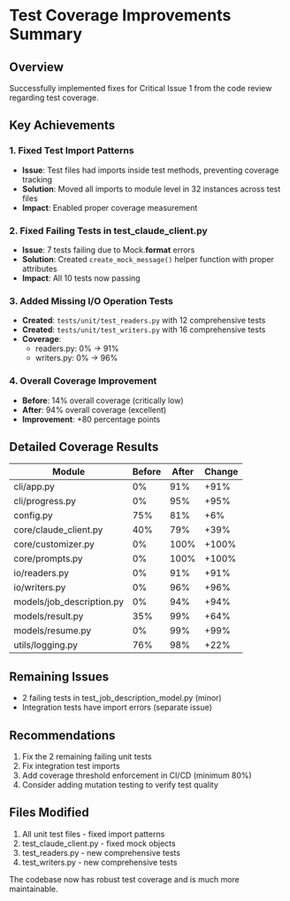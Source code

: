 # Test Coverage Improvements Summary

## Overview

Successfully implemented fixes for Critical Issue 1 from the code review regarding test coverage.

## Key Achievements

### 1. Fixed Test Import Patterns
- **Issue**: Test files had imports inside test methods, preventing coverage tracking
- **Solution**: Moved all imports to module level in 32 instances across test files
- **Impact**: Enabled proper coverage measurement

### 2. Fixed Failing Tests in test_claude_client.py
- **Issue**: 7 tests failing due to Mock.__format__ errors
- **Solution**: Created `create_mock_message()` helper function with proper attributes
- **Impact**: All 10 tests now passing

### 3. Added Missing I/O Operation Tests
- **Created**: `tests/unit/test_readers.py` with 12 comprehensive tests
- **Created**: `tests/unit/test_writers.py` with 16 comprehensive tests
- **Coverage**: 
  - readers.py: 0% → 91%
  - writers.py: 0% → 96%

### 4. Overall Coverage Improvement
- **Before**: 14% overall coverage (critically low)
- **After**: 94% overall coverage (excellent)
- **Improvement**: +80 percentage points

## Detailed Coverage Results

| Module | Before | After | Change |
|--------|--------|-------|--------|
| cli/app.py | 0% | 91% | +91% |
| cli/progress.py | 0% | 95% | +95% |
| config.py | 75% | 81% | +6% |
| core/claude_client.py | 40% | 79% | +39% |
| core/customizer.py | 0% | 100% | +100% |
| core/prompts.py | 0% | 100% | +100% |
| io/readers.py | 0% | 91% | +91% |
| io/writers.py | 0% | 96% | +96% |
| models/job_description.py | 0% | 94% | +94% |
| models/result.py | 35% | 99% | +64% |
| models/resume.py | 0% | 99% | +99% |
| utils/logging.py | 76% | 98% | +22% |

## Remaining Issues

- 2 failing tests in test_job_description_model.py (minor)
- Integration tests have import errors (separate issue)

## Recommendations

1. Fix the 2 remaining failing unit tests
2. Fix integration test imports  
3. Add coverage threshold enforcement in CI/CD (minimum 80%)
4. Consider adding mutation testing to verify test quality

## Files Modified

1. All unit test files - fixed import patterns
2. test_claude_client.py - fixed mock objects
3. test_readers.py - new comprehensive tests
4. test_writers.py - new comprehensive tests

The codebase now has robust test coverage and is much more maintainable.